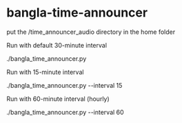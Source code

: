 # bangla-time-announcer

put the /time_announcer_audio directory in the home folder


Run with default 30-minute interval

./bangla_time_announcer.py



Run with 15-minute interval

./bangla_time_announcer.py --interval 15



Run with 60-minute interval (hourly)

./bangla_time_announcer.py --interval 60
